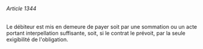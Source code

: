 ###### Article 1344

Le débiteur est mis en demeure de payer soit par une sommation ou un acte portant interpellation suffisante, soit, si le contrat le prévoit, par la seule exigibilité de l'obligation.

